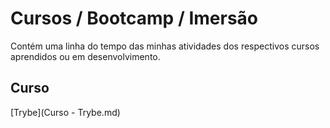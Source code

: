 # Cursos / Bootcamp / Imersão
Contém uma linha do tempo das minhas atividades dos respectivos cursos aprendidos ou em desenvolvimento.

## Curso
[Trybe](Curso - Trybe.md)
